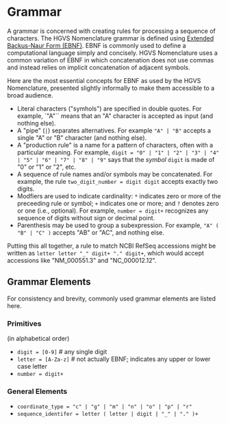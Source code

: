# Grammar

A grammar is concerned with creating rules for processing a sequence of characters. The HGVS Nomenclature grammar is defined using [Extended Backus-Naur Form (EBNF)](https://en.wikipedia.org/wiki/Extended_Backus%E2%80%93Naur_form). EBNF is commonly used to define a computational language simply and concisely. HGVS Nomenclature uses a common variation of EBNF in which concatenation does not use commas and instead relies on implicit concatenation of adjacent symbols.

Here are the most essential concepts for EBNF as used by the HGVS Nomenclature, presented slightly informally to make them accessible to a broad audience.

- Literal characters ("symhols") are specified in double quotes. For example, `"A"`` means that an "A" character is accepted as input (and nothing else).
- A "pipe" (`|`) separates alternatives. For example `"A" | "B"` accepts a single "A" or "B" character (and nothing else).
- A "production rule" is a name for a pattern of characters, often with a particular meaning. For example, `digit = "0" | "1" | "2" | "3" | "4" | "5" | "6" | "7" | "8" | "9"` says that the _symbol_ `digit` is made of "0" or "1" or "2", etc.
- A sequence of rule names and/or symbols may be concatenated. For example, the rule `two_digit_number = digit digit` accepts exactly two digits.
- Modfiers are used to indicate cardinality: `*` indicates zero or more of the preceeding rule or symbol; `+` indicates one or more; and `?` denotes zero or one (i.e., optional). For example, `number = digit+` recognizes any sequence of digits without sign or decimal point.
- Parenthesis may be used to group a subexpression. For example, `"A" ( "B" | "C" )` accepts "AB" or "AC", and nothing else.

Putting this all together, a rule to match NCBI RefSeq accessions might be written as `letter letter "_" digit+ "." digit+`, which would accept accessions like "NM_000551.3" and "NC_000012.12".

## Grammar Elements

For consistency and brevity, commonly used grammar elements are listed here.

### Primitives

(in alphabetical order)

- `digit = [0-9]` # any single digit
- `letter = [A-Za-z]` # not actually EBNF; indicates any upper or lower case letter
- `number = digit+`

### General Elements

- `coordinate_type = "c" | "g" | "m" | "n" | "o" | "p" | "r"`
- `sequence_identifer = letter ( letter | digit | "_" | "." )+`
